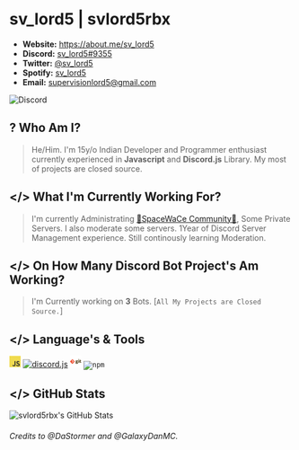 # sv_lord5 | svlord5rbx

- **Website:** https://about.me/sv_lord5
- **Discord:** [sv_lord5#9355](https://discord.com/users/834888738919153684)
- **Twitter:** [@sv_lord5](https://twitter.com/sv_lord5)
- **Spotify:** [sv_lord5](https://open.spotify.com/user/kxyloe5tvw4oczmbbe1fi7vcb)
- **Email:** supervisionlord5@gmail.com

![Discord](https://discord.c99.nl/widget/theme-2/834888738919153684.png)

## ? Who Am I?
> He/Him. I'm 15y/o Indian Developer and Programmer enthusiast currently experienced in **Javascript** and **Discord.js** Library. My most of projects are closed source.

## </> What I'm Currently Working For?
> I'm currently Administrating [🌟SpaceWaCe Community🌟](https://discord.gg/Z9W6J8w), Some Private Servers. I also moderate some servers. 1Year of Discord Server Management experience. Still continously learning Moderation.

## </> On How Many Discord Bot Project's Am Working?
> I'm Currently working on **3** Bots. [`All My Projects are Closed Source.`]

## </> Language's & Tools
<code><img height="20" src="https://raw.githubusercontent.com/github/explore/80688e429a7d4ef2fca1e82350fe8e3517d3494d/topics/javascript/javascript.png"></code>
<a href="https://discord.js.org"><img src="https://cdn.discordapp.com/attachments/740865034887888996/740865173065170994/logo-square.png" width="20" alt="discord.js" /></a>
<code><img height="20" src="https://raw.githubusercontent.com/github/explore/80688e429a7d4ef2fca1e82350fe8e3517d3494d/topics/git/git.png"></code>
<code><img alt="npm" src="https://img.shields.io/badge/-NPM-CB3837?style=flat-square&logo=npm&logoColor=white" /></code>

  
## </> GitHub Stats
![svlord5rbx's GitHub Stats](https://github-readme-stats.vercel.app/api?username=svlord5rbx&show_icons=true&theme=dracula&count_private=true&hide=prs,contribs)
 
###### Credits  to @DaStormer and @GalaxyDanMC.
<!--
Made by [sv_lord5#9355](https://discord.com/users/834888738919153684) with help of [GalaxyDanMC#0001](https://discord.com/users/448857983309316096)


## Discord Profile
![Discord Profile](https://mydiscord.tolfix.com/?userId=834888738919153684)
-->
